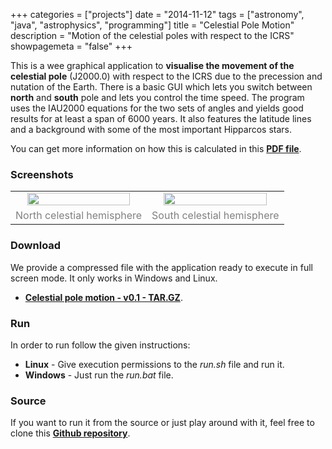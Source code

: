 +++
categories = ["projects"]
date = "2014-11-12"
tags = ["astronomy", "java", "astrophysics", "programming"]
title = "Celestial Pole Motion"
description = "Motion of the celestial poles with respect to the ICRS"
showpagemeta = "false"
+++


<p>
This is a wee graphical application to <strong>visualise the movement of the celestial pole</strong> (J2000.0) with respect to the ICRS due to the precession and nutation of the Earth. There is a basic GUI which lets you switch between <strong>north</strong> and <strong>south</strong> pole and lets you control the time speed. The program uses the IAU2000 equations for the two sets of angles and yields good results for at least a span of 6000 years. It also features the latitude lines and a background with some of the most important Hipparcos stars.
</p>
<p>
You can get more information on how this is calculated in this <strong><a href="/pdf/ICRS.pdf">PDF file</a></strong>.
</p>

<h3>Screenshots</h3>
<table style="border-width:0px">
<tr>
  <td align="center"><a href="/img/2014/11/ICRS-North.png"><img src="/img/2014/11/ICRS-North.png" style="width:90%"/></a></td>
  <td align="center"><a href="/img/2014/11/ICRS-South.png"><img src="/img/2014/11/ICRS-South.png" style="width:90%"/></a></td>
</tr>
<tr>
  <td align="center"><span style="color:gray">North celestial hemisphere</span></td>
  <td align="center"><span style="color:gray">South celestial hemisphere</span></td>
</tr>
</table>
<h3>Download</h3>
<p>We provide a compressed file with the application ready to execute in full screen mode. It only works in Windows and Linux.</p>
<ul><li><strong><a href="/pkg/ICRS.tar.gz">Celestial pole motion - v0.1 - TAR.GZ</a></strong>.</li></ul>
<h3>Run</h3>
<p>In order to run follow the given instructions:</p>
<ul><li><strong>Linux</strong> - Give execution permissions to the <em>run.sh</em> file and run it.</li>
<li><strong>Windows</strong> - Just run the <em>run.bat</em> file.</li></ul>
<h3>Source</h3>
<p>If you want to run it from the source or just play around with it, feel free to clone this <strong><a href="https://github.com/langurmonkey/celestial-pole-motion" target="_blank">Github repository</a></strong>.</p>
